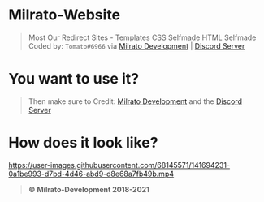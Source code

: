 # Milrato-Website
> Most Our Redirect Sites - Templates
> CSS Selfmade
> HTML Selfmade
> Coded by: `Tomato#6966` via [Milrato Development](https://milrato.dev) | [Discord Server](https://discord.gg/milrato)

# You want to use it?

> Then make sure to Credit: [Milrato Development](https://milrato.dev) and the [Discord Server](https://discord.gg/milrato)

# How does it look like?

https://user-images.githubusercontent.com/68145571/141694231-0a1be993-d7bd-4d46-abd9-d8e68a7fb49b.mp4

> **© Milrato-Development 2018-2021**
